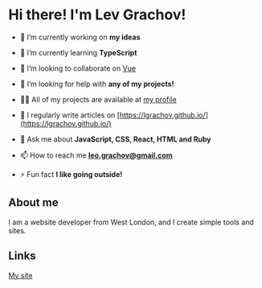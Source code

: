 # Hi there! I'm Lev Grachov!

- 🔭 I’m currently working on **my ideas**

- 🌱 I’m currently learning **TypeScript**

- 👯 I’m looking to collaborate on [Vue](https://github.com/vuejs/core)

- 🤝 I’m looking for help with **any of my projects!**

- 👨‍💻 All of my projects are available at [my profile](https://github.com/lgrachov)

- 📝 I regularly write articles on [https://lgrachov.github.io/](https://lgrachov.github.io/)

- 💬 Ask me about **JavaScript, CSS, React, HTML and Ruby**

- 📫 How to reach me **leo.grachov@gmail.com**

- ⚡ Fun fact **I like going outside!**
## About me
I am a website developer from West London, and I create simple tools and sites.
## Links
[My site](https://lgrachov.github.io)
